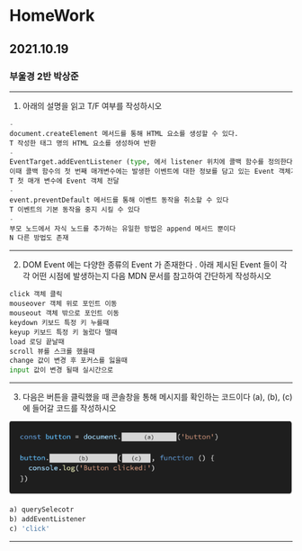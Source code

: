 

# HomeWork

## 2021.10.19

### 부울경 2반 박상준
---

1. 아래의 설명을 읽고 T/F 여부를 작성하시오

```python
-
document.createElement 메서드를 통해 HTML 요소를 생성할 수 있다.
T 작성한 태그 명의 HTML 요소를 생성하여 반환
-
EventTarget.addEventListener (type, 에서 listener 위치에 콜백 함수를 정의한다 .
이때 콜백 함수의 첫 번째 매개변수에는 발생한 이벤트에 대한 정보를 담고 있는 Event 객체가 전달된다
T 첫 매개 변수에 Event 객체 전달
-
event.preventDefault 메서드를 통해 이벤트 동작을 취소할 수 있다
T 이벤트의 기본 동작을 중지 시킬 수 있다
-
부모 노드에서 자식 노드를 추가하는 유일한 방법은 append 메서드 뿐이다
N 다른 방법도 존재
```
---

2. DOM Event 에는 다양한 종류의 Event 가 존재한다 .
   아래 제시된 Event 들이 각각 어떤 시점에 발생하는지
   다음 MDN 문서를 참고하여 간단하게 작성하시오

```python
click 객체 클릭
mouseover 객체 위로 포인트 이동
mouseout 객체 밖으로 포인트 이동
keydown 키보드 특정 키 누를때
keyup 키보드 특정 키 눌렀다 땔때
load 로딩 끝날때
scroll 뷰를 스크롤 했을때
change 값이 변경 후 포커스를 잃을때
input 값이 변경 될때 실시간으로
```
---

3. 다음은 버튼을 클릭했을 때 콘솔창을 통해 메시지를 확인하는 코드이다
   (a), (b), (c)
   에 들어갈 코드를 작성하시오

![image-20211027212037252](https://raw.githubusercontent.com/BabSangJune/typora_imgs/main/img/image-20211027212037252.png)

```python
a) querySelecotr
b) addEventListener
c) 'click'
```
---